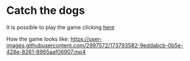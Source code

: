 # Catch the dogs

It is possible to play the game clicking [here](https://sapienzainteractivegraphicscourse.github.io/final-project-pw/)

How the game looks like:
https://user-images.githubusercontent.com/2997572/173793582-9eddabcb-0b5e-428e-8261-8965aaf06907.mp4
